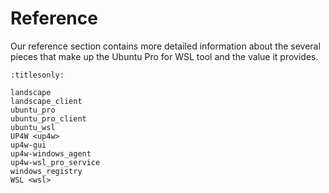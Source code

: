 # Reference

Our reference section contains more detailed information about the several
pieces that make up the Ubuntu Pro for WSL tool and the value it provides.

```{toctree}
:titlesonly:

landscape
landscape_client
ubuntu_pro
ubuntu_pro_client
ubuntu_wsl
UP4W <up4w>
up4w-gui
up4w-windows_agent
up4w-wsl_pro_service
windows_registry
WSL <wsl>
```
